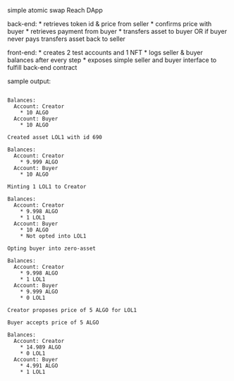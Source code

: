 simple atomic swap Reach DApp

back-end:
    * retrieves token id & price from seller
    * confirms price with buyer
    * retrieves payment from buyer
    * transfers asset to buyer OR if buyer never pays transfers asset back to seller

front-end:
    * creates 2 test accounts and 1 NFT
    * logs seller & buyer balances after every step
    * exposes simple seller and buyer interface to fulfill back-end contract

sample output:
```

Balances:
  Account: Creator
    * 10 ALGO
  Account: Buyer
    * 10 ALGO

Created asset LOL1 with id 690

Balances:
  Account: Creator
    * 9.999 ALGO
  Account: Buyer
    * 10 ALGO

Minting 1 LOL1 to Creator

Balances:
  Account: Creator
    * 9.998 ALGO
    * 1 LOL1
  Account: Buyer
    * 10 ALGO
    * Not opted into LOL1

Opting buyer into zero-asset

Balances:
  Account: Creator
    * 9.998 ALGO
    * 1 LOL1
  Account: Buyer
    * 9.999 ALGO
    * 0 LOL1

Creator proposes price of 5 ALGO for LOL1

Buyer accepts price of 5 ALGO

Balances:
  Account: Creator
    * 14.989 ALGO
    * 0 LOL1
  Account: Buyer
    * 4.991 ALGO
    * 1 LOL1
```